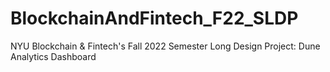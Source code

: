 # BlockchainAndFintech_F22_SLDP
NYU Blockchain &amp; Fintech's Fall 2022 Semester Long Design Project: Dune Analytics Dashboard
